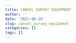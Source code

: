 ```yaml
---
title: CANSEL SURVEY EQUIPMENT
author: ''
date: '2022-08-29'
slug: cansel_survey_equipment
categories: []
tags: []
---
```

